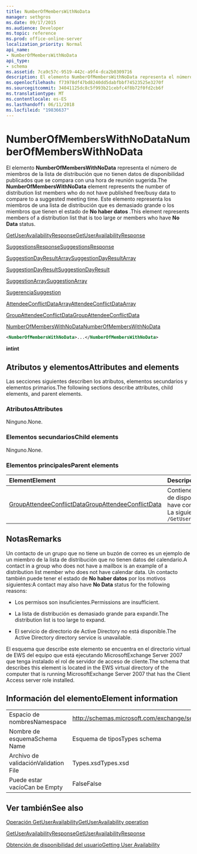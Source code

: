 ```yaml
---
title: NumberOfMembersWithNoData
manager: sethgros
ms.date: 09/17/2015
ms.audience: Developer
ms.topic: reference
ms.prod: office-online-server
localization_priority: Normal
api_name:
- NumberOfMembersWithNoData
api_type:
- schema
ms.assetid: 7ca9c57c-9519-442c-a9f4-dca2b0309716
description: El elemento NumberOfMembersWithNoData representa el número de miembros de la lista de distribución que no tienen datos de disponibilidad publicados que se compara con una hora de reunión sugerida. Este elemento representa los miembros de una lista de distribución que es demasiado grande o los miembros que tienen el estado de no haber datos.
ms.openlocfilehash: f73978df47bd8240dd5dabfbbf74523525e3270f
ms.sourcegitcommit: 34041125dc8c5f993b21cebfc4f8b72f0fd2cb6f
ms.translationtype: MT
ms.contentlocale: es-ES
ms.lasthandoff: 06/11/2018
ms.locfileid: "19836637"
---
```

# <a name="numberofmemberswithnodata"></a><span data-ttu-id="fd022-104">NumberOfMembersWithNoData</span><span class="sxs-lookup"><span data-stu-id="fd022-104">NumberOfMembersWithNoData</span></span>

<span data-ttu-id="fd022-105">El elemento **NumberOfMembersWithNoData** representa el número de miembros de la lista de distribución que no tienen datos de disponibilidad publicados que se compara con una hora de reunión sugerida.</span><span class="sxs-lookup"><span data-stu-id="fd022-105">The **NumberOfMembersWithNoData** element represents the number of distribution list members who do not have published free/busy data to compare to a suggested meeting time.</span></span> <span data-ttu-id="fd022-106">Este elemento representa los miembros de una lista de distribución que es demasiado grande o los miembros que tienen el estado de **No haber datos** .</span><span class="sxs-lookup"><span data-stu-id="fd022-106">This element represents members of a distribution list that is too large or members who have **No Data** status.</span></span> 
  
[<span data-ttu-id="fd022-107">GetUserAvailabilityResponse</span><span class="sxs-lookup"><span data-stu-id="fd022-107">GetUserAvailabilityResponse</span></span>](getuseravailabilityresponse.md)
  
[<span data-ttu-id="fd022-108">SuggestionsResponse</span><span class="sxs-lookup"><span data-stu-id="fd022-108">SuggestionsResponse</span></span>](suggestionsresponse.md)
  
[<span data-ttu-id="fd022-109">SuggestionDayResultArray</span><span class="sxs-lookup"><span data-stu-id="fd022-109">SuggestionDayResultArray</span></span>](suggestiondayresultarray.md)
  
[<span data-ttu-id="fd022-110">SuggestionDayResult</span><span class="sxs-lookup"><span data-stu-id="fd022-110">SuggestionDayResult</span></span>](suggestiondayresult.md)
  
[<span data-ttu-id="fd022-111">SuggestionArray</span><span class="sxs-lookup"><span data-stu-id="fd022-111">SuggestionArray</span></span>](suggestionarray.md)
  
[<span data-ttu-id="fd022-112">Sugerencia</span><span class="sxs-lookup"><span data-stu-id="fd022-112">Suggestion</span></span>](suggestion.md)
  
[<span data-ttu-id="fd022-113">AttendeeConflictDataArray</span><span class="sxs-lookup"><span data-stu-id="fd022-113">AttendeeConflictDataArray</span></span>](attendeeconflictdataarray.md)
  
[<span data-ttu-id="fd022-114">GroupAttendeeConflictData</span><span class="sxs-lookup"><span data-stu-id="fd022-114">GroupAttendeeConflictData</span></span>](groupattendeeconflictdata.md)
  
[<span data-ttu-id="fd022-115">NumberOfMembersWithNoData</span><span class="sxs-lookup"><span data-stu-id="fd022-115">NumberOfMembersWithNoData</span></span>](numberofmemberswithnodata.md)
  
```xml
<NumberOfMembersWithNoData>...</NumberOfMembersWithNoData>
```

 <span data-ttu-id="fd022-116">**int**</span><span class="sxs-lookup"><span data-stu-id="fd022-116">**int**</span></span>
## <a name="attributes-and-elements"></a><span data-ttu-id="fd022-117">Atributos y elementos</span><span class="sxs-lookup"><span data-stu-id="fd022-117">Attributes and elements</span></span>

<span data-ttu-id="fd022-118">Las secciones siguientes describen los atributos, elementos secundarios y elementos primarios.</span><span class="sxs-lookup"><span data-stu-id="fd022-118">The following sections describe attributes, child elements, and parent elements.</span></span>
  
### <a name="attributes"></a><span data-ttu-id="fd022-119">Atributos</span><span class="sxs-lookup"><span data-stu-id="fd022-119">Attributes</span></span>

<span data-ttu-id="fd022-120">Ninguno.</span><span class="sxs-lookup"><span data-stu-id="fd022-120">None.</span></span>
  
### <a name="child-elements"></a><span data-ttu-id="fd022-121">Elementos secundarios</span><span class="sxs-lookup"><span data-stu-id="fd022-121">Child elements</span></span>

<span data-ttu-id="fd022-122">Ninguno.</span><span class="sxs-lookup"><span data-stu-id="fd022-122">None.</span></span>
  
### <a name="parent-elements"></a><span data-ttu-id="fd022-123">Elementos principales</span><span class="sxs-lookup"><span data-stu-id="fd022-123">Parent elements</span></span>

|<span data-ttu-id="fd022-124">**Element**</span><span class="sxs-lookup"><span data-stu-id="fd022-124">**Element**</span></span>|<span data-ttu-id="fd022-125">**Descripción**</span><span class="sxs-lookup"><span data-stu-id="fd022-125">**Description**</span></span>|
|:-----|:-----|
|[<span data-ttu-id="fd022-126">GroupAttendeeConflictData</span><span class="sxs-lookup"><span data-stu-id="fd022-126">GroupAttendeeConflictData</span></span>](groupattendeeconflictdata.md) <br/> |<span data-ttu-id="fd022-127">Contiene información de conflicto agregado sobre el número de usuarios que están disponibles, el número de usuarios que tienen conflictos y el número de usuarios que no tienen información de disponibilidad en una lista de distribución para una hora de reunión sugerida.</span><span class="sxs-lookup"><span data-stu-id="fd022-127">Contains aggregate conflict information about the number of users who are available, the number of users who have conflicts, and the number of users who do not have availability information in a distribution list for a suggested meeting time.</span></span>  <br/> <span data-ttu-id="fd022-128">La siguiente es la expresión de XPath para este elemento:</span><span class="sxs-lookup"><span data-stu-id="fd022-128">The following is the XPath expression to this element:</span></span>  <br/>  `/GetUserAvailabilityResponse/SuggestionsResponse/SuggestionDayResultArray/SuggestionDayResult[i]/SuggestionArray/Suggestion[i]/AttendeeConflictDataArray/GroupAttendeeConflictData` <br/> |
   
## <a name="remarks"></a><span data-ttu-id="fd022-129">Notas</span><span class="sxs-lookup"><span data-stu-id="fd022-129">Remarks</span></span>

<span data-ttu-id="fd022-130">Un contacto de un grupo que no tiene un buzón de correo es un ejemplo de un miembro de la lista de distribución que no tienen datos del calendario.</span><span class="sxs-lookup"><span data-stu-id="fd022-130">A contact in a group who does not have a mailbox is an example of a distribution list member who does not have calendar data.</span></span> <span data-ttu-id="fd022-131">Un contacto también puede tener el estado de **No haber datos** por los motivos siguientes:</span><span class="sxs-lookup"><span data-stu-id="fd022-131">A contact may also have **No Data** status for the following reasons:</span></span> 
  
- <span data-ttu-id="fd022-132">Los permisos son insuficientes.</span><span class="sxs-lookup"><span data-stu-id="fd022-132">Permissions are insufficient.</span></span>
    
- <span data-ttu-id="fd022-133">La lista de distribución es demasiado grande para expandir.</span><span class="sxs-lookup"><span data-stu-id="fd022-133">The distribution list is too large to expand.</span></span>
    
- <span data-ttu-id="fd022-134">El servicio de directorio de Active Directory no está disponible.</span><span class="sxs-lookup"><span data-stu-id="fd022-134">The Active Directory directory service is unavailable.</span></span>
    
<span data-ttu-id="fd022-135">El esquema que describe este elemento se encuentra en el directorio virtual de EWS del equipo que está ejecutando MicrosoftExchange Server 2007 que tenga instalado el rol de servidor de acceso de cliente.</span><span class="sxs-lookup"><span data-stu-id="fd022-135">The schema that describes this element is located in the EWS virtual directory of the computer that is running MicrosoftExchange Server 2007 that has the Client Access server role installed.</span></span>
  
## <a name="element-information"></a><span data-ttu-id="fd022-136">Información del elemento</span><span class="sxs-lookup"><span data-stu-id="fd022-136">Element information</span></span>

|||
|:-----|:-----|
|<span data-ttu-id="fd022-137">Espacio de nombres</span><span class="sxs-lookup"><span data-stu-id="fd022-137">Namespace</span></span>  <br/> |http://schemas.microsoft.com/exchange/services/2006/types  <br/> |
|<span data-ttu-id="fd022-138">Nombre de esquema</span><span class="sxs-lookup"><span data-stu-id="fd022-138">Schema Name</span></span>  <br/> |<span data-ttu-id="fd022-139">Esquema de tipos</span><span class="sxs-lookup"><span data-stu-id="fd022-139">Types schema</span></span>  <br/> |
|<span data-ttu-id="fd022-140">Archivo de validación</span><span class="sxs-lookup"><span data-stu-id="fd022-140">Validation File</span></span>  <br/> |<span data-ttu-id="fd022-141">Types.xsd</span><span class="sxs-lookup"><span data-stu-id="fd022-141">Types.xsd</span></span>  <br/> |
|<span data-ttu-id="fd022-142">Puede estar vacío</span><span class="sxs-lookup"><span data-stu-id="fd022-142">Can be Empty</span></span>  <br/> |<span data-ttu-id="fd022-143">False</span><span class="sxs-lookup"><span data-stu-id="fd022-143">False</span></span>  <br/> |
   
## <a name="see-also"></a><span data-ttu-id="fd022-144">Ver también</span><span class="sxs-lookup"><span data-stu-id="fd022-144">See also</span></span>



[<span data-ttu-id="fd022-145">Operación GetUserAvailability</span><span class="sxs-lookup"><span data-stu-id="fd022-145">GetUserAvailability operation</span></span>](getuseravailability-operation.md)
  
[<span data-ttu-id="fd022-146">GetUserAvailabilityResponse</span><span class="sxs-lookup"><span data-stu-id="fd022-146">GetUserAvailabilityResponse</span></span>](getuseravailabilityresponse.md)


[<span data-ttu-id="fd022-147">Obtención de disponibilidad del usuario</span><span class="sxs-lookup"><span data-stu-id="fd022-147">Getting User Availability</span></span>](http://msdn.microsoft.com/library/d4133fcb-9b0f-4e6b-aadf-a389da83516a%28Office.15%29.aspx)

